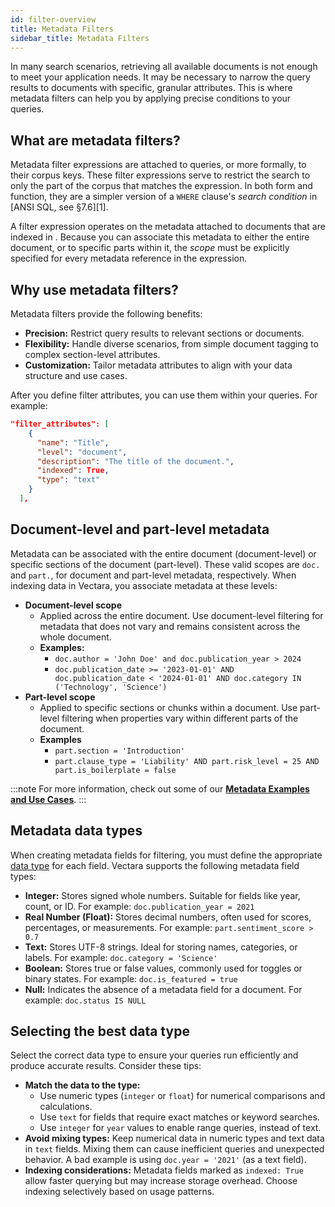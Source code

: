 ```yaml
---
id: filter-overview
title: Metadata Filters
sidebar_title: Metadata Filters
---
```



In many search scenarios, retrieving all available documents is not enough to 
meet your application needs. It may be necessary to narrow the query results 
to documents with specific, granular attributes. This is where metadata 
filters can help you by applying precise conditions to your queries.

## What are metadata filters?

Metadata filter expressions are attached to queries, or more formally, to their 
corpus keys. These filter expressions serve to restrict the search to only the 
part of the corpus that matches the expression. In both form and function, 
they are a simpler version of a `WHERE` clause's *search condition* 
in [ANSI SQL, see §7.6][1].

A filter expression operates on the metadata attached to documents that are 
indexed in <Config v="names.product"/>. Because you can associate this 
metadata to either the entire document, or to specific parts within it, the 
*scope* must be explicitly specified for every metadata reference in the 
expression. 

## Why use metadata filters?

Metadata filters provide the following benefits:

* **Precision:** Restrict query results to relevant sections or documents.
* **Flexibility:** Handle diverse scenarios, from simple document tagging 
  to complex section-level attributes.
* **Customization:** Tailor metadata attributes to align with your data 
  structure and use cases.


After you define filter attributes, you can use them within your queries. 
For example:

```json
"filter_attributes": [
    {
      "name": "Title",
      "level": "document",
      "description": "The title of the document.",
      "indexed": True,
      "type": "text"
    }
  ],
```

## Document-level and part-level metadata

Metadata can be associated with the entire document (document-level) or 
specific sections of the document (part-level). These valid scopes are `doc.` 
and `part.`, for document and part-level metadata, respectively.
When indexing data in Vectara, you associate metadata at these levels:

* **Document-level scope**
    * Applied across the entire document. Use document-level filtering for metadata that does 
      not vary and remains consistent across the whole document.
    * **Examples:** 
      * `doc.author = 'John Doe' and doc.publication_year > 2024`
      * `doc.publication_date >= '2023-01-01' AND doc.publication_date < '2024-01-01' AND doc.category IN ('Technology', 'Science')`
* **Part-level scope**
    * Applied to specific sections or chunks within a document. Use part-level filtering when 
      properties vary within different parts of the document.
    * **Examples** 
      * `part.section = 'Introduction'`
      * `part.clause_type = 'Liability' AND part.risk_level = 25 AND part.is_boilerplate = false`

:::note
For more information, check out some of our [**Metadata Examples and Use Cases**](/docs/learn/metadata-search-filtering/metadata-examples-and-use-cases).
:::

## Metadata data types

When creating metadata fields for filtering, you must define the appropriate 
[data type](/docs/api-reference/search-apis/sql/data-types) for each field. 
Vectara supports the following metadata field types:

* **Integer:** Stores signed whole numbers. Suitable for fields like year, count, 
  or ID. For example: `doc.publication_year = 2021`
* **Real Number (Float):** Stores decimal numbers, often used for scores, 
  percentages, or measurements. For example: `part.sentiment_score > 0.7`
* **Text:** Stores UTF-8 strings. Ideal for storing names, categories, or labels.
  For example: `doc.category = 'Science'`
* **Boolean:** Stores true or false values, commonly used for toggles or binary 
  states. For example: `doc.is_featured = true`
* **Null:** Indicates the absence of a metadata field for a document. For example: 
  `doc.status IS NULL`

## Selecting the best data type

Select the correct data type to ensure your queries run efficiently and 
produce accurate results. Consider these tips:

* **Match the data to the type:** 
  * Use numeric types (`integer` or `float`) for numerical comparisons and 
  calculations.
  * Use `text` for fields that require exact matches or keyword searches.
  * Use `integer` for `year` values to enable range queries, instead of text.
* **Avoid mixing types:** Keep numerical data in numeric types and text data in 
  `text` fields. Mixing them can cause inefficient queries and unexpected 
  behavior. A bad example is using `doc.year = '2021'` (as a text field).
* **Indexing considerations:** Metadata fields marked as `indexed: True` allow 
  faster querying but may increase storage overhead. Choose indexing 
  selectively based on usage patterns.

